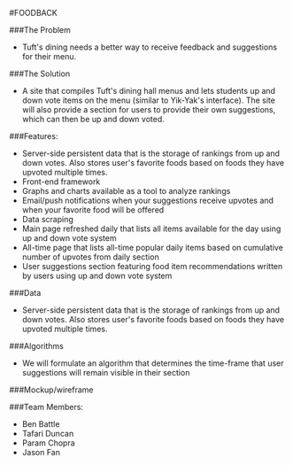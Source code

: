 #FOODBACK

###The Problem
* Tuft's dining needs a better way to receive feedback and suggestions for their menu.

###The Solution
* A site that compiles Tuft's dining hall menus and lets students up and down vote items on the menu (similar to Yik-Yak's interface). The site will also provide a section for users to provide their own suggestions, which can then be up and down voted.  

###Features:
* Server-side persistent data that is the storage of rankings from up and down votes.  Also stores user's favorite foods based on foods they have 			upvoted multiple times.
* Front-end framework
* Graphs and charts available as a tool to analyze rankings
* Email/push notifications when your suggestions receive upvotes and when your favorite food will be offered
* Data scraping
* Main page refreshed daily that lists all items available for the day using up and down vote system
* All-time page that lists all-time popular daily items based on cumulative number of upvotes from daily section
* User suggestions section featuring food item recommendations written by users using up and down vote system

###Data
* Server-side persistent data that is the storage of rankings from up and down votes.  Also stores user's favorite foods based on foods they have 			upvoted multiple times.

###Algorithms
* We will formulate an algorithm that determines the time-frame that user suggestions will remain visible in their section

###Mockup/wireframe

###Team Members:

* Ben Battle
* Tafari Duncan
* Param Chopra
* Jason Fan